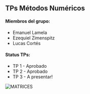 ## TPs Métodos Numéricos

#### Miembros del grupo:

+ Emanuel Lamela
+ Ezequiel Zimenspitz
+ Lucas Cortés

#### Status TPs:

* TP 1 - Aprobado
* TP 2 - Aprobado
* TP 3 - A presentar!

![MATRICES](https://i.imgflip.com/1130qm.jpg)
